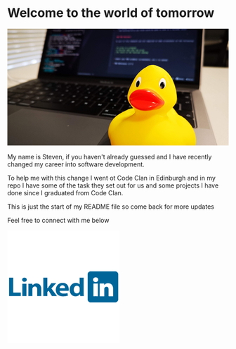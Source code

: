 # Welcome to the world of tomorrow
![image of a rubber duck in front of a macbook](./banner.jpg)

My name is Steven, if you haven't already guessed and I have recently changed my career into software development.

To help me with this change I went ot Code Clan in Edinburgh and in my repo I have some of the task they set out for us and some projects I have done since I graduated from Code Clan.

This is just the start of my README file so come back for more updates

Feel free to connect with me below

[![Link to my linkedin profile](./linkedin-logo.png)](https://www.linkedin.com/in/steven-j-burrows/)
